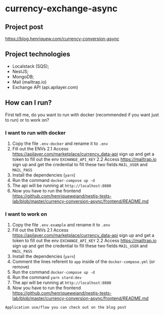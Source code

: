 # currency-exchange-async

## Project post
https://blog.henriquew.com/currency-conversion-async

## Project technologies
- Localstack (SQS);
- NestJS;
- MongoDB;
- Mail (mailtrap.io)
- Exchange API (api.apilayer.com)

## How can I run?
First tell me, do you want to run with docker (recommended if you want just to run) or to work on?

### I want to run with docker
1. Copy the file `.env-docker` and rename it to `.env`
2. Fill out the ENVs 
2.1 Access https://apilayer.com/marketplace/currency_data-api sign up and get a token to fill out the env `EXCHANGE_API_KEY`
2.2 Access https://mailtrap.io sign up and get the credential to fill these two fields `MAIL_USER` and `MAIL_PASS`
3. Install the dependencies (`yarn`)
3. Run the command `docker-compose up -d`
4. The api will be running at `http://localhost:8080`
5. Now you have to run the frontend https://github.com/henriqueweiand/nestjs-tests-lab/blob/master/currency-conversion-async/frontend/README.md

### I want to work on
1. Copy the file `.env.example` and rename it to `.env`
2. Fill out the ENVs 
2.1 Access https://apilayer.com/marketplace/currency_data-api sign up and get a token to fill out the env `EXCHANGE_API_KEY`
2.2 Access https://mailtrap.io sign up and get the credential to fill these two fields `MAIL_USER` and `MAIL_PASS`
3. Install the dependencies (`yarn`)
4. Comment the lines referent to `app` inside of the `docker-compose.yml` (or remove)
3. Run the command `docker-compose up -d`
5. Run the command `yarn stard:dev`
5. The api will be running at `http://localhost:8080`
6. Now you have to run the frontend https://github.com/henriqueweiand/nestjs-tests-lab/blob/master/currency-conversion-async/frontend/README.md

`Application use/flow you can check out on the blog post`